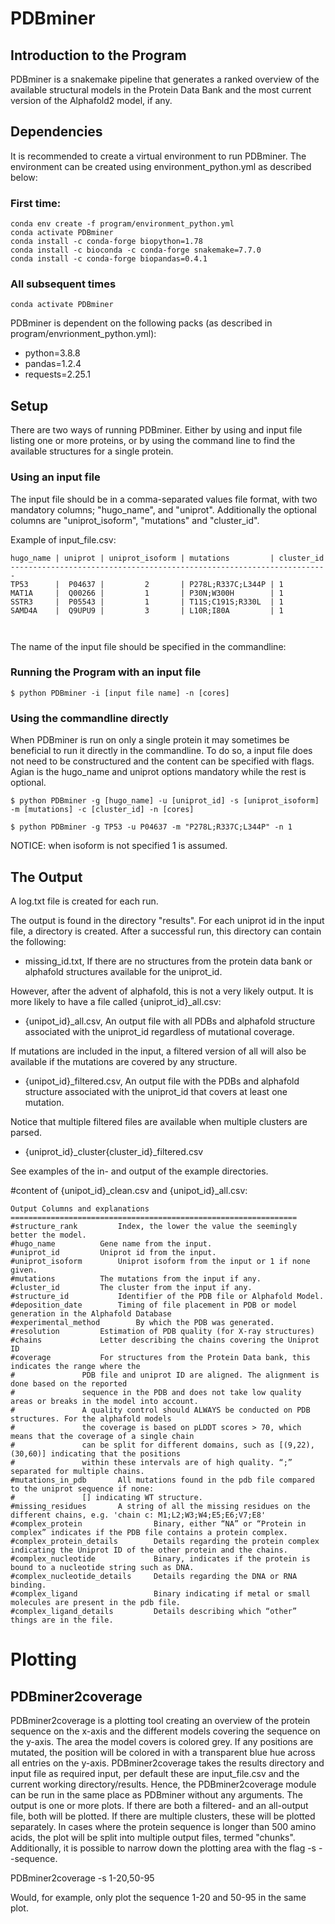 # PDBminer

## Introduction to the Program 
PDBminer is a snakemake pipeline that generates a ranked overview of the available structural models in the 
Protein Data Bank and the most current version of the Alphafold2 model, if any.

## Dependencies

It is recommended to create a virtual environment to run PDBminer. The environment can be created using 
environment_python.yml as described below:

### First time:

```
conda env create -f program/environment_python.yml 
conda activate PDBminer
conda install -c conda-forge biopython=1.78
conda install -c bioconda -c conda-forge snakemake=7.7.0
conda install -c conda-forge biopandas=0.4.1
```

### All subsequent times

```
conda activate PDBminer
```

PDBminer is dependent on the following packs (as described in program/envrionment_python.yml):

* python=3.8.8
* pandas=1.2.4
* requests=2.25.1

## Setup
There are two ways of running PDBminer. Either by using and input file listing one or more proteins, or by using the command line
to find the available structures for a single protein. 

### Using an input file

The input file should be in a comma-separated values file format, with two mandatory columns; "hugo_name", and "uniprot".
Additionally the optional columns are "uniprot_isoform", "mutations" and "cluster_id". 

Example of input_file.csv:

```
hugo_name | uniprot | uniprot_isoform | mutations         | cluster_id
-----------------------------------------------------------------------
TP53      |  P04637 |         2       | P278L;R337C;L344P | 1
MAT1A     |  Q00266 |         1       | P30N;W300H        | 1
SSTR3     |  P05543 |         1       | T11S;C191S;R330L  | 1
SAMD4A    |  Q9UPU9 |         3       | L10R;I80A         | 1

        
```
The name of the input file should be specified in the commandline: 

### Running the Program with an input file

```
$ python PDBminer -i [input file name] -n [cores]
```
### Using the commandline directly

When PDBminer is run on only a single protein it may sometimes be beneficial to run it directly in the 
commandline. To do so, a input file does not need to be constructured and the content can be specified 
with flags. Agian is the hugo_name and uniprot options mandatory while the rest is optional. 

```
$ python PDBminer -g [hugo_name] -u [uniprot_id] -s [uniprot_isoform] -m [mutations] -c [cluster_id] -n [cores]

$ python PDBminer -g TP53 -u P04637 -m "P278L;R337C;L344P" -n 1
``` 

NOTICE: when isoform is not specified 1 is assumed.

## The Output
A log.txt file is created for each run. 

The output is found in the directory "results".
For each uniprot id in the input file, a directory is created. 
After a successful run, this directory can contain the following: 

* missing_id.txt, If there are no structures from the protein data bank or alphafold structures available for the uniprot_id.

However, after the advent of alphafold, this is not a very likely output. It is more likely to have 
a file called {uniprot_id}_all.csv:

* {unipot_id}_all.csv, An output file with all PDBs and alphafold structure associated with the uniprot_id regardless of mutational coverage.

If mutations are included in the input, a filtered version of all will also be available if the mutations
are covered by any structure.
* {unipot_id}_filtered.csv, An output file with the PDBs and alphafold structure associated with the uniprot_id that covers at least one mutation.

Notice that multiple filtered files are available when multiple clusters are parsed. 
* {uniprot_id}_cluster{cluster_id}_filtered.csv

See examples of the in- and  output of the example directories.

#content of {unipot_id}_clean.csv and {unipot_id}_all.csv:

```
Output Columns and explanations
================================================================
#structure_rank			Index, the lower the value the seemingly better the model.
#hugo_name			Gene name from the input.
#uniprot_id			Uniprot id from the input.	
#uniprot_isoform		Uniprot isoform from the input or 1 if none given.
#mutations			The mutations from the input if any. 
#cluster_id			The cluster from the input if any.
#structure_id			Identifier of the PDB file or Alphafold Model.
#deposition_date		Timing of file placement in PDB or model generation in the Alphafold Database
#experimental_method		By which the PDB was generated. 
#resolution			Estimation of PDB quality (for X-ray structures)
#chains				Letter describing the chains covering the Uniprot ID 
#coverage			For structures from the Protein Data bank, this indicates the range where the 
#				PDB file and uniprot ID are aligned. The alignment is done based on the reported 
#				sequence in the PDB and does not take low quality areas or breaks in the model into account. 
#				A quality control should ALWAYS be conducted on PDB structures. For the alphafold models 
#				the coverage is based on pLDDT scores > 70, which means that the coverage of a single chain 
#				can be split for different domains, such as [(9,22),(30,60)] indicating that the positions 
#				within these intervals are of high quality. “;” separated for multiple chains.			 
#mutations_in_pdb		All mutations found in the pdb file compared to the uniprot sequence if none: 
#				[] indicating WT structure.
#missing_residues		A string of all the missing residues on the different chains, e.g. 'chain c: M1;L2;W3;W4;E5;E6;V7;E8'
#complex_protein                Binary, either “NA” or “Protein in complex” indicates if the PDB file contains a protein complex.
#complex_protein_details        Details regarding the protein complex indicating the Uniprot ID of the other protein and the chains.
#complex_nucleotide             Binary, indicates if the protein is bound to a nucleotide string such as DNA.
#complex_nucleotide_details     Details regarding the DNA or RNA binding. 
#complex_ligand                 Binary indicating if metal or small molecules are present in the pdb file.
#complex_ligand_details         Details describing which “other” things are in the file.

```
# Plotting 

## PDBminer2coverage
PDBminer2coverage is a plotting tool creating an overview of the protein sequence on the x-axis and the different models covering the sequence on the y-axis. The area the model covers is colored grey. If any positions are mutated, the position will be colored in with a transparent blue hue across all entries on the y-axis. 
PDBminer2coverage takes the results directory and input file as required input, per default these are input_file.csv and the current working directory/results. Hence, the PDBminer2coverage module can be run in the same place as PDBminer without any arguments.
The output is one or more plots. If there are both a filtered- and an all-output file, both will be plotted. If there are multiple clusters, these will be plotted separately. In cases where the protein sequence is longer than 500 amino acids, the plot will be split into multiple output files, termed "chunks". Additionally, it is possible to narrow down the plotting area with the flag -s --sequence. 

PDBminer2coverage -s 1-20,50-95 

Would, for example, only plot the sequence 1-20 and 50-95 in the same plot.  
